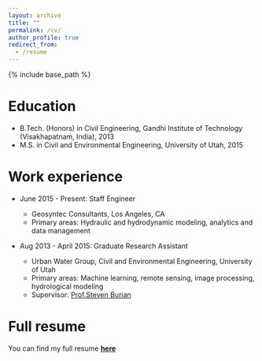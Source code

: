 ```yaml
---
layout: archive
title: ""
permalink: /cv/
author_profile: true
redirect_from:
  - /resume
---
```


{% include base_path %}

Education
======
* B.Tech. (Honors) in Civil Engineering, Gandhi Institute of Technology (Visakhapatnam, India), 2013
* M.S. in Civil and Environmental Engineering, University of Utah, 2015

Work experience
======
* June 2015 - Present: Staff Engineer
  * Geosyntec Consultants, Los Angeles, CA
  * Primary areas: Hydraulic and hydrodynamic modeling, analytics and data management

* Aug 2013 - April 2015: Graduate Research Assistant
  * Urban Water Group, Civil and Environmental Engineering, University of Utah
  * Primary areas: Machine learning, remote sensing, image processing, hydrological modeling
  * Supervisor: [Prof.Steven Burian](https://www.civil.utah.edu/burian)
  
Full resume
======
You can find my full resume **[here]( https://jpanthail.github.io/files/paper1.pdf)**
